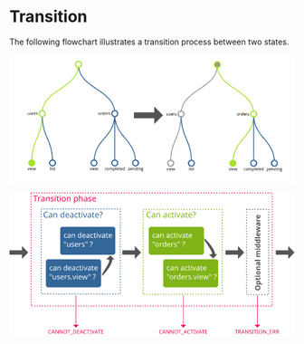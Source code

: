 # Transition

The following flowchart illustrates a transition process between two states.

![Going from 'users.view' to 'orders.view'](./flow-graph.png)

![Transition flow chart](./flow-transition.png)
